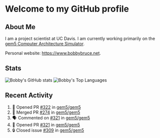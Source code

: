 # Welcome to my GitHub profile

## About Me

I am a project scientist at UC Davis. I am currently working primarily on the [gem5 Computer Architecture Simulator](https://github.com/gem5).

Personal website: <https://www.bobbybruce.net>.

## Stats

![Bobby's GitHub stats](https://github-readme-stats.vercel.app/api?username=bobbyrbruce&show_icons=true&theme=responsive&include_all_commits=true&count_private=true&show=reviews&disable_animations=true)
![Bobby's Top Languages ](https://github-readme-stats.vercel.app/api/top-langs/?username=bobbyrbruce&layout=compact&theme=responsive&count_private=true&langs_count=10&disable_animations=true)

## Recent Activity

<!--START_SECTION:activity-->
1. 💪 Opened PR [#322](https://github.com/gem5/gem5/pull/322) in [gem5/gem5](https://github.com/gem5/gem5)
2. 🎉 Merged PR [#274](https://github.com/gem5/gem5/pull/274) in [gem5/gem5](https://github.com/gem5/gem5)
3. 🗣 Commented on [#321](https://github.com/gem5/gem5/pull/321#issuecomment-1718967097) in [gem5/gem5](https://github.com/gem5/gem5)
4. 💪 Opened PR [#321](https://github.com/gem5/gem5/pull/321) in [gem5/gem5](https://github.com/gem5/gem5)
5. 🔒 Closed issue [#309](https://github.com/gem5/gem5/issues/309) in [gem5/gem5](https://github.com/gem5/gem5)
<!--END_SECTION:activity-->
